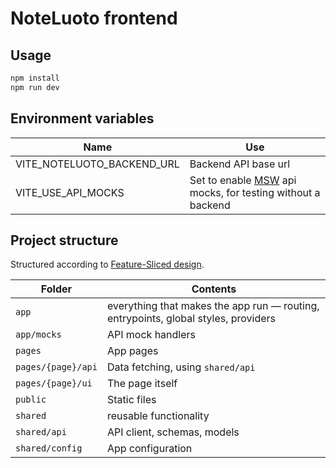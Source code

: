 # NoteLuoto frontend

## Usage
```bash
npm install
npm run dev
```

## Environment variables

| Name | Use |
| --- | --- |
| VITE_NOTELUOTO_BACKEND_URL | Backend API base url |
| VITE_USE_API_MOCKS | Set to enable [MSW](https://mswjs.io) api mocks, for testing without a backend |

## Project structure

Structured according to [Feature-Sliced design](https://feature-sliced.design/docs/get-started/overview).

| Folder | Contents |
| --- | --- |
| `app` | everything that makes the app run — routing, entrypoints, global styles, providers |
| `app/mocks` | API mock handlers |
| `pages` | App pages |
| `pages/{page}/api` | Data fetching, using `shared/api` |
| `pages/{page}/ui` | The page itself |
| `public` | Static files |
| `shared` | reusable functionality |
| `shared/api` | API client, schemas, models |
| `shared/config` | App configuration |
